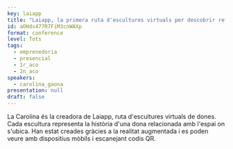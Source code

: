 ```yaml
---
key: laiapp
title: "Laiapp, la primera ruta d'escultures virtuals per descobrir referents femenins a la ciutat de Barcelona."
id: aOHds477R7FiM3cnWAXp
format: conference
level: Tots
tags:
  - emprenedoria
  - presencial
  - 1r_aco
  - 2n_aco
speakers:
  - carolina_gaona
presentation: null
draft: false
---
```


La Carolina és la creadora de Laiapp, ruta d'escultures virtuals de dones. Cada escultura representa la història d'una dona relacionada amb l'espai on s'ubica. Han estat creades gràcies a la realitat augmentada i es poden veure amb dispositius mòbils i escanejant codis QR.